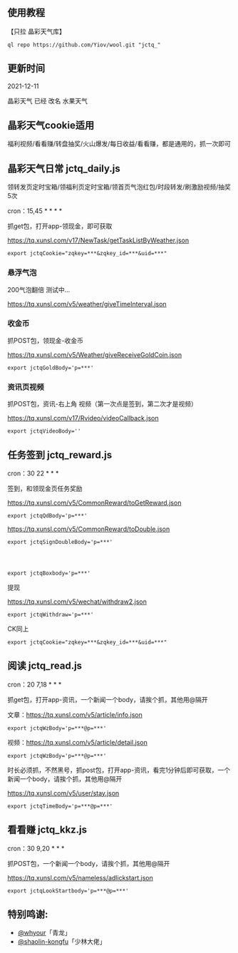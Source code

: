 ﻿## 使用教程

【只拉 晶彩天气库】

    ql repo https://github.com/Yiov/wool.git "jctq_"


## 更新时间

2021-12-11


晶彩天气 已经 改名 水果天气


## 晶彩天气cookie适用

福利视频/看看赚/转盘抽奖/火山爆发/每日收益/看看赚，都是通用的，抓一次即可









## 晶彩天气日常 jctq_daily.js

领转发页定时宝箱/领福利页定时宝箱/领首页气泡红包/时段转发/刷激励视频/抽奖5次


cron：15,45 * * * *

抓get包，打开app-领现金，即可获取

https://tq.xunsl.com/v17/NewTask/getTaskListByWeather.json

    export jctqCookie="zqkey=***&zqkey_id=***&uid=***"




### 悬浮气泡

200气泡翻倍 测试中...

https://tq.xunsl.com/v5/weather/giveTimeInterval.json




### 收金币

抓POST包，领现金-收金币

https://tq.xunsl.com/v5/Weather/giveReceiveGoldCoin.json

    export jctqGoldBody='p=***'



### 资讯页视频

抓POST包，资讯-右上角 视频（第一次点是签到，第二次才是视频）

https://tq.xunsl.com/v17/Rvideo/videoCallback.json

    export jctqVideoBody=''







## 任务签到 jctq_reward.js

cron：30 22 * * *

签到，和领现金页任务奖励  

https://tq.xunsl.com/v5/CommonReward/toGetReward.json

    export jctqQdBody='p=***'

https://tq.xunsl.com/v5/CommonReward/toDouble.json

    export jctqSignDoubleBody='p=***'




    export jctqBoxbody='p=***'


提现

https://tq.xunsl.com/v5/wechat/withdraw2.json

    export jctqWithdraw='p=***'

CK同上

    export jctqCookie="zqkey=***&zqkey_id=***&uid=***"




## 阅读 jctq_read.js


cron：20 7,18 * * *

抓get包，打开app-资讯，一个新闻一个body，请挨个抓，其他用@隔开

文章：https://tq.xunsl.com/v5/article/info.json

    export jctqWzBody='p=***@p=***'

视频：https://tq.xunsl.com/v5/article/detail.json

    export jctqWzBody='p=***@p=***'

时长必须抓，不然黑号，抓post包，打开app-资讯，看完1分钟后即可获取，一个新闻一个body，请挨个抓，其他用@隔开

https://tq.xunsl.com/v5/user/stay.json

    export jctqTimeBody='p=***@p=***'




## 看看赚 jctq_kkz.js


cron：30 9,20 * * *


抓POST包，一个新闻一个body，请挨个抓，其他用@隔开

https://tq.xunsl.com/v5/nameless/adlickstart.json

    export jctqLookStartbody='p=***@p=***'













## 特别鸣谢:

* [@whyour](https://github.com/whyour/qinglong)「青龙」
* [@shaolin-kongfu](https://github.com/shaolin-kongfu/js_scripts/)「少林大佬」
